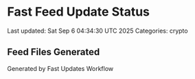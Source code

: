 # Fast Feed Update Status
Last updated: Sat Sep  6 04:34:30 UTC 2025
Categories: crypto

## Feed Files Generated

Generated by Fast Updates Workflow

